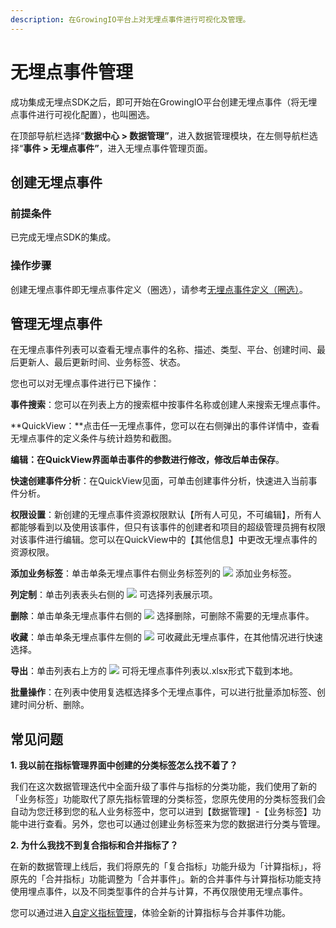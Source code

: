 ```yaml
---
description: 在GrowingIO平台上对无埋点事件进行可视化及管理。
---
```


# 无埋点事件管理

成功集成无埋点SDK之后，即可开始在GrowingIO平台创建无埋点事件（将无埋点事件进行可视化配置），也叫圈选。

在顶部导航栏选择“**数据中心 &gt; 数据管理”**，进入数据管理模块，在左侧导航栏选择“**事件 &gt; 无埋点事件”**，进入无埋点事件管理页面。

## 创建无埋点事件 <a id="1-jian-jie"></a>

### 前提条件

已完成无埋点SDK的集成。

### 操作步骤

创建无埋点事件即无埋点事件定义（圈选），请参考[无埋点事件定义（圈选）](../../circle/)。

## 管理无埋点事件

在无埋点事件列表可以查看无埋点事件的名称、描述、类型、平台、创建时间、最后更新人、最后更新时间、业务标签、状态。

您也可以对无埋点事件进行已下操作：

**事件搜索**：您可以在列表上方的搜索框中按事件名称或创建人来搜索无埋点事件。

**QuickView：**点击任一无埋点事件，您可以在右侧弹出的事件详情中，查看无埋点事件的定义条件与统计趋势和截图。

**编辑：**在QuickView界面单击事件的参数进行修改，修改后单击**保存**。

**快速创建事件分析**：在QuickView见面，可单击创建事件分析，快速进入当前事件分析。

**权限设置**：新创建的无埋点事件资源权限默认【所有人可见，不可编辑】，所有人都能够看到以及使用该事件，但只有该事件的创建者和项目的超级管理员拥有权限对该事件进行编辑。您可以在QuickView中的【其他信息】中更改无埋点事件的资源权限。

**添加业务标签**：单击单条无埋点事件右侧业务标签列的 ![](https://github.com/growingio/growingio-docs-v3/tree/d520f4a494f6c0635c83422f55c665597e79ee96/.gitbook/assets/tian-jia-biao-qian.png) 添加业务标签。

**列定制**：单击列表表头右侧的 ![](https://github.com/growingio/growingio-docs-v3/tree/d520f4a494f6c0635c83422f55c665597e79ee96/.gitbook/assets/lie-ding-zhi.png) 可选择列表展示项。

**删除**：单击单条无埋点事件右侧的 ![](https://github.com/growingio/growingio-docs-v3/tree/d520f4a494f6c0635c83422f55c665597e79ee96/.gitbook/assets/dian-dian-dian.png) 选择删除，可删除不需要的无埋点事件。

**收藏**：单击单条无埋点事件左侧的 ![](https://github.com/growingio/growingio-docs-v3/tree/d520f4a494f6c0635c83422f55c665597e79ee96/.gitbook/assets/shi-jian-shou-cang.png) 可收藏此无埋点事件，在其他情况进行快速选择。

**导出**：单击列表右上方的 ![](https://github.com/growingio/growingio-docs-v3/tree/d520f4a494f6c0635c83422f55c665597e79ee96/.gitbook/assets/xia-zai.png) 可将无埋点事件列表以.xlsx形式下载到本地。

**批量操作**：在列表中使用复选框选择多个无埋点事件，可以进行批量添加标签、创建时间分析、删除。

## 常见问题

**1. 我以前在指标管理界面中创建的分类标签怎么找不着了？**

我们在这次数据管理迭代中全面升级了事件与指标的分类功能，我们使用了新的「业务标签」功能取代了原先指标管理的分类标签，您原先使用的分类标签我们会自动为您迁移到您的私人业务标签中，您可以进到【数据管理】-【业务标签】功能中进行查看。另外，您也可以通过创建业务标签来为您的数据进行分类与管理。

**2. 为什么我找不到复合指标和合并指标了？**

在新的数据管理上线后，我们将原先的「复合指标」功能升级为「计算指标」，将原先的「合并指标」功能调整为「合并事件」。新的合并事件与计算指标功能支持使用埋点事件，以及不同类型事件的合并与计算，不再仅限使用无埋点事件。

您可以通过进入[自定义指标管理](../complex/)，体验全新的计算指标与合并事件功能。

